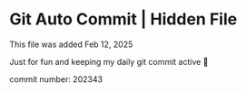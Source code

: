 # Git Auto Commit | Hidden File

This file was added Feb 12, 2025

Just for fun and keeping my daily git commit active 🤪

commit number: 202343
